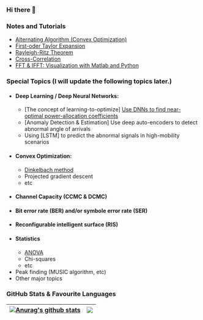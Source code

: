 ### Hi there 👋

<!--
**TiepMH/TiepMH** is a ✨ _special_ ✨ repository because its `README.md` (this file) appears on your GitHub profile.

Here are some ideas to get you started:

- 🔭 I’m currently working on ...
- 🌱 I’m currently learning ...
- 👯 I’m looking to collaborate on ...
- 🤔 I’m looking for help with ...
- 💬 Ask me about ...
- 📫 How to reach me: ...
- 😄 Pronouns: ...
- ⚡ Fun fact: ...
-->

### Notes and Tutorials
  * [Alternating Algorithm (Convex Optimization)](https://github.com/TiepMH/Example__Alternating_Optimization)
  * [First-oder Taylor Expansion](https://github.com/TiepMH/first_order_Taylor_expansion)
  * [Rayleigh-Ritz Theorem](https://github.com/TiepMH/Examples__Rayleigh_Ritz_theorem)
  * [Cross-Correlation](https://github.com/TiepMH/CrossCorrelation)
  * [FFT & IFFT: Visualization with Matlab and Python](https://github.com/TiepMH/FFT_IFFT_in_Matlab_Python/blob/main/FFT_and_IFFT.pdf)

### Special Topics (I will update the following topics later.)
 * #### Deep Learning / Deep Neural Networks:
   - [The concept of learning-to-optimize] [Use DNNs to find near-optimal power-allocation coefficients](https://github.com/TiepMH/tanh_based_Neural_Network)
   - [Anomaly Detection & Estimation] Use deep auto-encoders to detect abnormal angle of arrivals
   - Using [LSTM] to predict the abnormal signals in high-mobility scenarios
 * #### Convex Optimization:
   - [Dinkelbach method](https://github.com/TiepMH/Example__Alternating_Optimization)
   - Projected gradient descent
   - etc
 * #### Channel Capacity (CCMC & DCMC)
 * #### Bit error rate (BER) and/or symbole error rate (SER)
 * #### Reconfigurable intelligent surface (RIS)
 * #### Statistics
   - [ANOVA](https://github.com/TiepMH/ANOVA_test/blob/main/ANOVA_test.pdf)
   - Chi-squares
   - etc
 * Peak finding (MUSIC algorithm, etc)
 * Other major topics

### GitHub Stats & Favourite Languages

| <a href="https://github.com/tiepmh/github-readme-stats"><img align="center" src="https://github-readme-stats.vercel.app/api?username=tiepmh&show_icons=true&include_all_commits=true&theme=buefy&hide_border=true" alt="Anurag's github stats" /></a> | <a href="https://github.com/tiepmh/github-readme-stats"><img align="center" src="https://github-readme-stats.vercel.app/api/top-langs/?username=tiepmh&layout=compact&theme=buefy&hide_border=true" /></a> |
| ------------- | ------------- |
